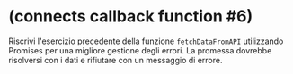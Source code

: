 # (connects callback function #6)

Riscrivi l'esercizio precedente della funzione `fetchDataFromAPI` utilizzando Promises per una migliore gestione degli errori. La promessa dovrebbe risolversi con i dati e rifiutare con un messaggio di errore.
